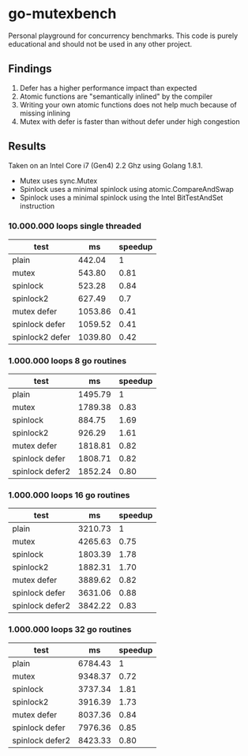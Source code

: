 # go-mutexbench

Personal playground for concurrency benchmarks.
This code is purely educational and should not be used in any other project.

## Findings

1. Defer has a higher performance impact than expected
1. Atomic functions are "semantically inlined" by the compiler
1. Writing your own atomic functions does not help much because of missing inlining
1. Mutex with defer is faster than without defer under high congestion

## Results

Taken on an Intel Core i7 (Gen4) 2.2 Ghz using Golang 1.8.1.

- Mutex uses sync.Mutex
- Spinlock uses a minimal spinlock using atomic.CompareAndSwap
- Spinlock uses a minimal spinlock using the Intel BitTestAndSet instruction

### 10.000.000 loops single threaded

|test|ms|speedup|
|----|--|-------|
|plain           |442.04|1|
|mutex           |543.80|0.81|
|spinlock        |523.28|0.84|
|spinlock2       |627.49|0.7|
|mutex defer     |1053.86|0.41|
|spinlock defer  |1059.52|0.41|
|spinlock2 defer |1039.80|0.42|

### 1.000.000 loops 8 go routines

|test|ms|speedup|
|----|--|-------|
|plain           |1495.79|1|
|mutex           |1789.38|0.83|
|spinlock        |884.75|1.69|
|spinlock2       |926.29|1.61|
|mutex defer     |1818.81|0.82|
|spinlock defer  |1808.71|0.82|
|spinlock defer2 |1852.24|0.80|

### 1.000.000 loops 16 go routines

|test|ms|speedup|
|----|--|-------|
|plain           |3210.73|1|
|mutex           |4265.63|0.75|
|spinlock        |1803.39|1.78|
|spinlock2       |1882.31|1.70|
|mutex defer     |3889.62|0.82|
|spinlock defer  |3631.06|0.88|
|spinlock defer2 |3842.22|0.83|

### 1.000.000 loops 32 go routines

|test|ms|speedup|
|----|--|-------|
|plain           |6784.43|1|
|mutex           |9348.37|0.72|
|spinlock        |3737.34|1.81|
|spinlock2       |3916.39|1.73|
|mutex defer     |8037.36|0.84|
|spinlock defer  |7976.36|0.85|
|spinlock defer2 |8423.33|0.80|